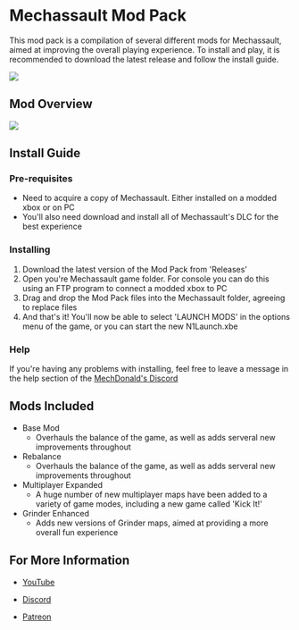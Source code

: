 # Mechassault Mod Pack

This mod pack is a compilation of several different mods for Mechassault, aimed at improving the overall playing experience. To install and play, it is recommended to download the latest release and follow the install guide.

![](screenshots/Pic2.png)

## Mod Overview

![](screenshots/Pic.png)

## Install Guide

### Pre-requisites

* Need to acquire a copy of Mechassault. Either installed on a modded xbox or on PC
* You'll also need download and install all of Mechassault's DLC for the best experience

### Installing

1. Download the latest version of the Mod Pack from 'Releases'
2. Open you're Mechassault game folder. For console you can do this using an FTP program to connect a modded xbox to PC
3. Drag and drop the Mod Pack files into the Mechassault folder, agreeing to replace files
4. And that's it! You'll now be able to select 'LAUNCH MODS' in the options menu of the game, or you can start the new N1Launch.xbe

### Help

If you're having any problems with installing, feel free to leave a message in the help section of the [MechDonald's Discord](https://discord.gg/yKpHC5EPz)

## Mods Included

* Base Mod
    * Overhauls the balance of the game, as well as adds serveral new improvements throughout
* Rebalance
    * Overhauls the balance of the game, as well as adds serveral new improvements throughout
* Multiplayer Expanded
    * A huge number of new multiplayer maps have been added to a variety of game modes, including a new game called 'Kick It!'
* Grinder Enhanced
    * Adds new versions of Grinder maps, aimed at providing a more overall fun experience

## For More Information

* [YouTube](https://www.youtube.com/channel/UCDrp7GyBoqN7vkPeCx1EUoQ)

* [Discord](https://discord.gg/yKpHC5EPzy)

* [Patreon](https://www.patreon.com/EliteAssault)